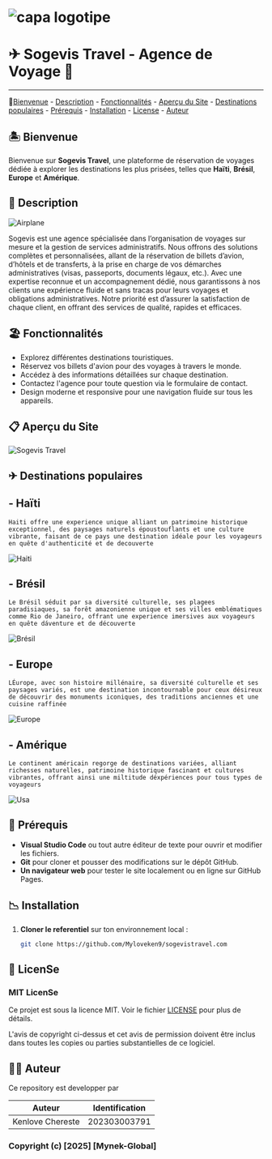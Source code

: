 
# ![capa logotipe](./sogevistravel.com/assets/SOGEVIS%20-%20VETOR.jpg)

# ✈ Sogevis Travel - Agence de Voyage  🧳

---

🔗[Bienvenue](#-bienvenue) - [Description](#-description) - [Fonctionnalités](#-fonctionnalités) - [Aperçu du Site](#-aperçu-du-site) - [Destinations populaires](#-destinations-populaires) - [Prérequis](#-prérequis) - [Installation](#-installation) - [License](#-license) - [Auteur](#-auteur)

## 🏝 Bienvenue

Bienvenue sur **Sogevis Travel**, une plateforme de réservation de voyages dédiée à explorer les destinations les plus prisées, telles que **Haïti**, **Brésil**, **Europe** et **Amérique**.

## 📝 Description

![Airplane](./sogevistravel.com/assets/Airplane%20arrival.gif)

Sogevis est une agence spécialisée dans l’organisation de voyages sur mesure et la gestion de services administratifs. Nous offrons des solutions complètes et personnalisées, allant de la réservation de billets d’avion, d’hôtels et de transferts, à la prise en charge de vos démarches administratives (visas, passeports, documents légaux, etc.). Avec une expertise reconnue et un accompagnement dédié, nous garantissons à nos clients une expérience fluide et sans tracas pour leurs voyages et obligations administratives. Notre priorité est d’assurer la satisfaction de chaque client, en offrant des services de qualité, rapides et efficaces.

## 🏖 Fonctionnalités

- Explorez différentes destinations touristiques.
- Réservez vos billets d'avion pour des voyages à travers le monde.
- Accédez à des informations détaillées sur chaque destination.
- Contactez l'agence pour toute question via le formulaire de contact.
- Design moderne et responsive pour une navigation fluide sur tous les appareils.

## 📋 Aperçu du Site

![Sogevis Travel](./sogevistravel.com/assets/preview.jpg)

## ✈ Destinations populaires

## - **Haïti**

`Haiti offre une experience unique alliant un patrimoine historique exceptionnel, des paysages naturels époustouflants et une culture vibrante, faisant de ce pays une destination idéale pour les voyageurs en quête d'authenticité et de decouverte`

![Haiti](./sogevistravel.com/assets/haiti-flag.png)

## - **Brésil**

`Le Brésil séduit par sa diversité culturelle, ses plagees paradisiaques, sa forêt amazonienne unique et ses villes emblématiques comme Rio de Janeiro, offrant une experience imersives aux voyageurs en quête dáventure et de découverte`

![Brésil](./sogevistravel.com/assets/brazil-flag.png)

## - **Europe**

`LÉurope, avec son histoire millénaire, sa diversité culturelle et ses paysages variés, est une destination incontournable pour ceux désireux de découvrir des monuments iconiques, des traditions anciennes et une cuisine raffinée`

![Europe](./sogevistravel.com/assets/eu-flag.png)

## - **Amérique**

`Le continent américain regorge de destinations variées, alliant richesses naturelles, patrimoine historique fascinant et cultures vibrantes, offrant ainsi une miltitude déxpériences pour tous types de voyageurs`

![Usa](./sogevistravel.com/assets/usa-flag.png)

## 📩 Prérequis

- **Visual Studio Code** ou tout autre éditeur de texte pour ouvrir et modifier les fichiers.
- **Git** pour cloner et pousser des modifications sur le dépôt GitHub.
- **Un navigateur web** pour tester le site localement ou en ligne sur GitHub Pages.

## 📉 Installation

1. **Cloner le referentiel** sur ton environnement local :

   ```bash
   git clone https://github.com/Myloveken9/sogevistravel.com


## 🔐 LicenSe

### MIT LicenSe

Ce projet est sous la licence MIT. Voir le fichier [LICENSE](./LICENSE) pour plus de détails.

L'avis de copyright ci-dessus et cet avis de permission doivent être inclus dans toutes les copies ou parties substantielles de ce logiciel.

## 👩‍💻 Auteur

Ce repository est developper par

|Auteur|Identification|
|----------------|----------------|
| Kenlove Chereste |202303003791|

### Copyright (c) [2025] [Mynek-Global]
